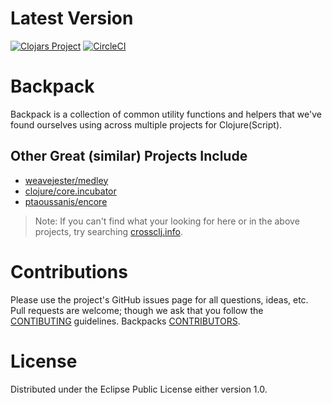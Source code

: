 # Latest Version

[![Clojars Project](https://img.shields.io/clojars/v/io.jesi/backpack.svg)](https://clojars.org/io.jesi/backpack)
[![CircleCI](https://circleci.com/gh/jesims/backpack.svg?style=svg)](https://circleci.com/gh/jesims/backpack)

# Backpack

Backpack is a collection of common utility functions and helpers that we've found ourselves using across multiple projects for Clojure(Script).

## Other Great (similar) Projects Include

* [weavejester/medley](https://github.com/weavejester/medley)
* [clojure/core.incubator](https://github.com/clojure/core.incubator)
* [ptaoussanis/encore](https://github.com/ptaoussanis/encore)

> Note: If you can't find what your looking for here or in the above projects, try searching [crossclj.info](https://crossclj.info/).

# Contributions

Please use the project's GitHub issues page for all questions, ideas, etc.
Pull requests are welcome; though we ask that you follow the [CONTIBUTING](CONTRIBUTING.md) guidelines.
Backpacks [CONTRIBUTORS](CONTRIBUTORS.md).

# License

Distributed under the Eclipse Public License either version 1.0.
